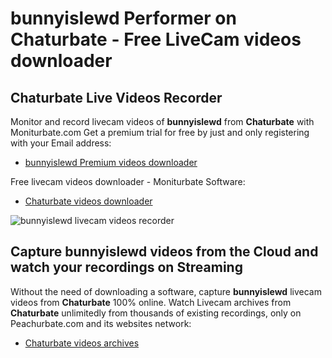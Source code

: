 # bunnyislewd Performer on Chaturbate - Free LiveCam videos downloader

## Chaturbate Live Videos Recorder

Monitor and record livecam videos of **bunnyislewd** from **Chaturbate** with Moniturbate.com
Get a premium trial for free by just and only registering with your Email address:
* [bunnyislewd Premium videos downloader](https://moniturbate.com/request-demo-licence-key.html)

Free livecam videos downloader - Moniturbate Software:
* [Chaturbate videos downloader](https://moniturbate.com/moniturbate-download-software.html)

![bunnyislewd livecam videos recorder](https://peachurnet.com/templates/moniturbate-software.png)


## Capture bunnyislewd videos from the Cloud and watch your recordings on Streaming

Without the need of downloading a software, capture **bunnyislewd** livecam videos from **Chaturbate** 100% online.
Watch Livecam archives from **Chaturbate** unlimitedly from thousands of existing recordings, only on Peachurbate.com and its websites network:
* [Chaturbate videos archives](https://peachurnet.com/)